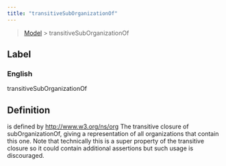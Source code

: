 ```yaml
---
title: "transitiveSubOrganizationOf"
---
```


> [Model](./../) > transitiveSubOrganizationOf

## Label

### English
transitiveSubOrganizationOf


## Definition
is defined by http://www.w3.org/ns/org The transitive closure of subOrganizationOf, giving a representation of all organizations that contain this one. Note that technically this is a super property of the transitive closure so it could contain additional assertions but such usage is discouraged. 


    
